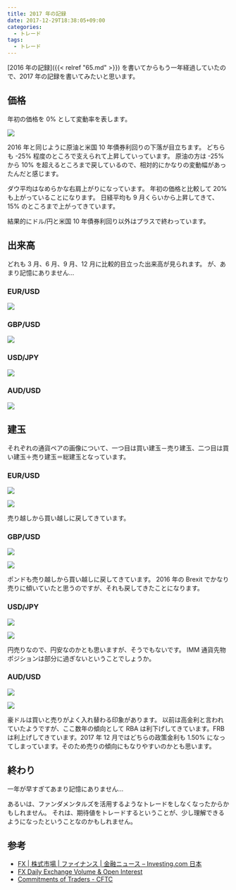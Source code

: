 ```yaml
---
title: 2017 年の記録
date: 2017-12-29T18:38:05+09:00
categories:
  - トレード
tags:
  - トレード
---
```


[2016 年の記録]({{< relref "65.md" >}}) を書いてからもう一年経過していたので、2017 年の記録を書いてみたいと思います。

<!--more-->

## 価格

年初の価格を 0% として変動率を表します。

![](/img/75-01.jpg)

2016 年と同じように原油と米国 10 年債券利回りの下落が目立ちます。
どちらも -25% 程度のところで支えられて上昇していっています。
原油の方は -25% から 10% を超えるところまで戻しているので、相対的にかなりの変動幅があったんだと感じます。

ダウ平均はなめらかな右肩上がりになっています。
年初の価格と比較して 20% も上がっていることになります。
日経平均も 9 月くらいから上昇してきて、15% のところまで上がってきています。

結果的にドル/円と米国 10 年債券利回り以外はプラスで終わっています。

## 出来高

どれも 3 月、6 月、9 月、12 月に比較的目立った出来高が見られます。
が、あまり記憶にありません…

### EUR/USD

![](/img/75-02.png)

### GBP/USD

![](/img/75-03.png)

### USD/JPY

![](/img/75-04.png)

### AUD/USD

![](/img/75-05.png)

## 建玉

それぞれの通貨ペアの画像について、一つ目は買い建玉－売り建玉、二つ目は買い建玉＋売り建玉＝総建玉となっています。

### EUR/USD

![](/img/75-06.png)

![](/img/75-07.png)

売り越しから買い越しに戻してきています。

### GBP/USD

![](/img/75-08.png)

![](/img/75-09.png)

ポンドも売り越しから買い越しに戻してきています。
2016 年の Brexit でかなり売りに傾いていたと思うのですが、それも戻してきたことになります。

### USD/JPY

![](/img/75-10.png)

![](/img/75-11.png)

円売りなので、円安なのかとも思いますが、そうでもないです。
IMM 通貨先物ポジションは部分に過ぎないということでしょうか。

### AUD/USD

![](/img/75-12.png)

![](/img/75-13.png)

豪ドルは買いと売りがよく入れ替わる印象があります。
以前は高金利と言われていたようですが、ここ数年の傾向として RBA は利下げしてきています。FRB は利上げしてきています。2017 年 12 月ではどちらの政策金利も 1.50% になってしまっています。そのため売りの傾向にもなりやすいのかとも思います。

## 終わり

一年が早すぎてあまり記憶にありません…

あるいは、ファンダメンタルズを活用するようなトレードをしなくなったからかもしれません。
それは、期待値をトレードするということが、少し理解できるようになったということなのかもしれません。

## 参考

* [FX | 株式市場 | ファイナンス | 金融ニュース – Investing.com 日本](https://jp.investing.com/)
* [FX Daily Exchange Volume & Open Interest](http://www.cmegroup.com/market-data/volume-open-interest/fx-volume.html)
* [Commitments of Traders - CFTC](http://www.cftc.gov/MarketReports/CommitmentsofTraders/index.htm)

